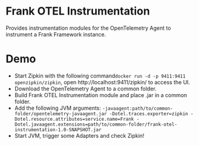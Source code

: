 # Frank OTEL Instrumentation

Provides instrumentation modules for the OpenTelemetry Agent to instrument a Frank Framework instance.


# Demo

- Start Zipkin with the following command`docker run -d -p 9411:9411 openzipkin/zipkin`, open http://localhost:9411/zipkin/ to access the UI.
- Download the OpenTelemetry Agent to a common folder.
- Build Frank OTEL Instrumentation module and place .jar in a common folder.
- Add the following JVM arguments: `-javaagent:path/to/common-folder/opentelemetry-javaagent.jar -Dotel.traces.exporter=zipkin -Dotel.resource.attributes=service.name=Frank -Dotel.javaagent.extensions=path/to/common-folder/frank-otel-instrumentation-1.0-SNAPSHOT.jar`
- Start JVM,  trigger some Adapters and check Zipkin!
